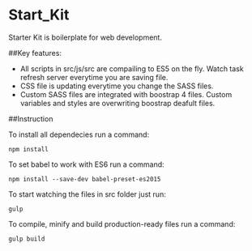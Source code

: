 # Start_Kit

Starter Kit is boilerplate for web development.

##Key features:
- All scripts in src/js/src are compailing to ES5 on the fly. Watch task refresh server everytime you are saving file.
- CSS file is updating everytime you change the SASS files.
- Custom SASS files are integrated with boostrap 4 files. Custom variables and styles are overwriting boostrap deafult files.

##Instruction

To install all dependecies run a command:

`npm install`

To set babel to work with ES6 run a command:

`npm install --save-dev babel-preset-es2015`

To start watching the files in src folder just run:

`gulp`

To compile, minify and build production-ready files run a command:

`gulp build`
